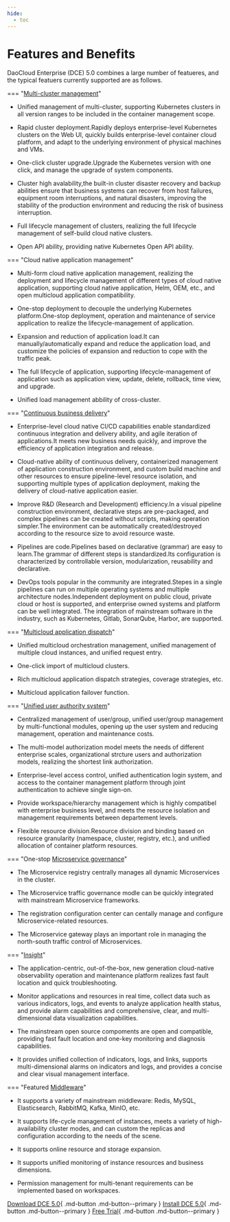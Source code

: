 ```yaml
---
hide:
  - toc
---
```


# Features and Benefits

DaoCloud Enterprise (DCE) 5.0 combines a large number of featueres, and the typical featuers currently supported are as follows.

=== "[Multi-cluster management](../kpanda/intro/what.md)"

- Unified management of multi-cluster, supporting Kubernetes clusters in all version ranges to be included in the container management scope.

- Rapid cluster deployment.Rapidly deploys enterprise-level Kubernetes clusters on the Web UI, quickly builds enterprise-level container cloud platform, and adapt to the underlying environment of physical machines and VMs.

- One-click cluster upgrade.Upgrade the Kubernetes version with one click, and manage the upgrade of system components.

- Cluster high avalability,the built-in cluster disaster recovery and backup abilities ensure that business systems can recover from host failures, equipment room interruptions, and natural disasters, improving the stability of the production environment and reducing the risk of business interruption.

- Full lifecycle management of clusters, realizing the full lifecycle management of self-build cloud native clusters.

- Open API ability, providing native Kubernetes Open API ability.

=== "Cloud native application management"

- Multi-form cloud native application management, realizing the deployment and lifecycle management of different types of cloud native application, supporting cloud native application, Helm, OEM, etc., and open multicloud application compatibility.

- One-stop deployment to decouple the underlying Kubernetes platform.One-stop deployment, operation and maintenance of service application to realize the lifecycle-management of application.

- Expansion and reduction of application load.It can manually/automatically expand and reduce the application load, and customize the policies of expansion and reduction to cope with the traffic peak.

- The full lifecycle of application, supporting lifecycle-management of application such as application view, update, delete, rollback, time view, and upgrade.

- Unified load management abbility of cross-cluster.

=== "[Continuous business delivery](../amamba/intro/what.md)"

- Enterprise-level cloud native CI/CD capabilities enable standardized continuous integration and delivery ability, and agile iteration of applications.It meets new business needs quickly, and improve the efficiency of application integration and release.

- Cloud-native ability of continuous delivery, containerized management of application construction environment, and custom build machine and other resources to ensure pipeline-level resource isolation, and supporting multiple types of application deployment, making the delivery of cloud-native application easier.

- Improve R&D (Research and Development) efficiency.In a visual pipeline construction environment, declarative steps are pre-packaged, and complex pipelines can be created without scripts, making operation simpler.The environment can be automatically created/destroyed according to the resource size to avoid resource waste.

- Pipelines are code.Pipelines based on declarative (grammar) are easy to learn.The grammar of different steps is standardized.Its configuration is characterized by controllable version, modularization, reusability and declarative.

- DevOps tools popular in the community are integrated.Stepes in a single pipelines can run on multiple operating systems and multiple architecture nodes.Independent deployment on public cloud, private cloud or host is supported, and enterprise owned systems and platform can be well integrated.
  The integration of mainstream software in the industry, such as Kubernetes, Gitlab, SonarQube, Harbor, are supported.

=== "[Multicloud application dispatch](../kairship/intro/what.md)"

- Unified multicloud orchestration management, unified management of multiple cloud instances, and unified request entry.

- One-click import of multicloud clusters.

- Rich multicloud application dispatch strategies, coverage strategies, etc.

- Multicloud application failover function.

=== "[Unified user authority system](../ghippo/intro/what.md)"

- Centralized management of user/group, unified user/group management by multi-functional modules, opening up the user system and reducing management, operation and maintenance costs.

- The multi-model authorization model meets the needs of different enterprise scales, organizational strcture users and authorization models, realizing the shortest link authorization.

- Enterprise-level access control, unified authentication login system, and access to the container management platform through joint authentication to achieve single sign-on.

- Provide workspace/hierarchy management which is highly compatibel with enterprise business level, and meets the resource isolation and management requirements between departement levels.

- Flexible resource division.Resource division and binding based on resource granularity (namespace, cluster, registry, etc.), and unified allocation of container platform resources.

=== "One-stop [Microservice governance](../skoala/intro/features.md)"

- The Microservice registry centrally manages all dynamic Microservices in the cluster.

- The Microservice traffic governance modle can be quickly integrated with mainstream Microservice frameworks.

- The registration configuration center can centally manage and configure Microservice-related resources.

- The Microservice gateway plays an important role in managing the north-south traffic control of Microservices.

=== "[Insight](../insight/intro/what.md)"

- The application-centric, out-of-the-box, new generation cloud-native observability operation and maintenance platform realizes fast fault location and quick troubleshooting.

- Monitor applications and resources in real time, collect data such as various indicators, logs, and events to analyze application health status, and provide alarm capabilities and comprehensive, clear, and multi-dimensional data visualization capabilities.

- The mainstream open source compoments are open and compatible, providing fast fault location and one-key monitoring and diagnosis capabilities.

- It provides unified collection of indicators, logs, and links, supports multi-dimensional alarms on indicators and logs, and provides a concise and clear visual management interface.

=== "Featured [Middleware](../middleware/what.md)"

- It supports a variety of mainstream middleware: Redis, MySQL, Elasticsearch, RabbitMQ, Kafka, MinIO, etc.

- It supports life-cycle management of instances, meets a variety of high-availability cluster modes, and can custom the replicas and configuration according to the needs of the scene.

- It supports online resource and storage expansion.

- It supports unified monitoring of instance resources and business dimensions.

- Permission management for multi-tenant requirements can be implemented based on workspaces.

[Download DCE 5.0](../download/dce5.md){ .md-button .md-button--primary }
[Install DCE 5.0](../install/intro.md){ .md-button .md-button--primary }
[Free Trial](license0.md){ .md-button .md-button--primary }
